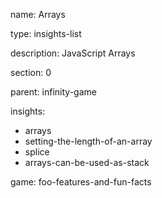 name: Arrays

type: insights-list

description: JavaScript Arrays

section: 0

parent: infinity-game

insights:
  - arrays
  - setting-the-length-of-an-array
  - splice
  - arrays-can-be-used-as-stack


game: foo-features-and-fun-facts
